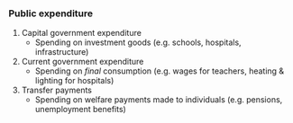 ### Public expenditure
1. Capital government expenditure
	- Spending on investment goods (e.g. schools, hospitals, infrastructure)
2. Current government expenditure
	- Spending on _final_ consumption (e.g. wages for teachers, heating & lighting for hospitals)
3. Transfer payments
	- Spending on welfare payments made to individuals (e.g. pensions, unemployment benefits)
